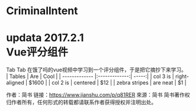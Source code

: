 # Criminallntent
updata 2017.2.1  
Vue评分组件
=
Tab Tab 在饿了吗的vue视频中学习到一个评分组件，于是把它摘抄下来学习。  
| Tables        | Are           | Cool  |
| ------------- |:-------------:| -----:|
| col 3 is      | right-aligned | $1600 |
| col 2 is      | centered      |   $12 |
| zebra stripes | are neat      |    $1 |

作者：简书
链接：https://www.jianshu.com/p/q81RER
來源：简书
简书著作权归作者所有，任何形式的转载都请联系作者获得授权并注明出处。 

